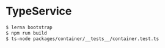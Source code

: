 # TypeService

```bash
$ lerna bootstrap
$ npm run build
$ ts-node packages/container/__tests__/container.test.ts
```